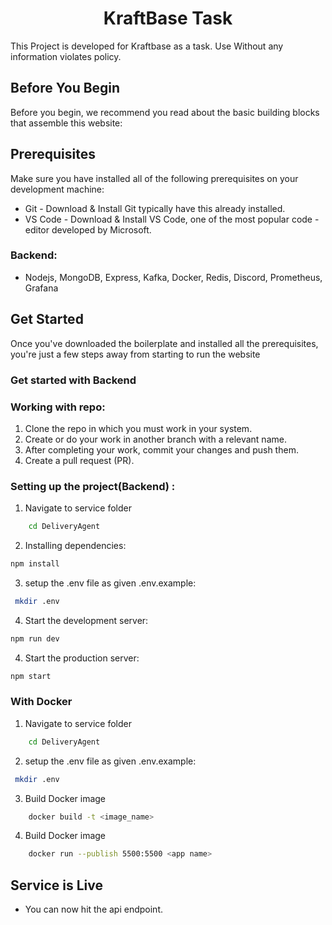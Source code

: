 
<p align="center">
<!-- <img height="200px" src="https://.png" alt="Loading img..."/> -->
</p>
<h1 align="center"> KraftBase Task </h1>
This Project is developed for Kraftbase as a task. Use Without any information violates policy.

## Before You Begin
Before you begin, we recommend you read about the basic building blocks that assemble this website:

## Prerequisites
Make sure you have installed all of the following prerequisites on your development machine:
- Git - Download & Install Git typically have this already installed.
- VS Code - Download & Install VS Code, one of the most popular code - editor developed by Microsoft.

### Backend:
- Nodejs, MongoDB, Express, Kafka, Docker, Redis, Discord, Prometheus, Grafana

## Get Started
Once you've downloaded the boilerplate and installed all the prerequisites, you're just a few steps away from starting to run the website

### Get started with Backend

### Working with repo:
1. Clone the repo in which you must work in your system.
2. Create or do your work in another branch with a relevant name.
3. After completing your work, commit your changes and push them.
4. Create a pull request (PR).

### Setting up the project(Backend) :

1. Navigate to service folder

```bash
    cd DeliveryAgent
```
2. Installing dependencies:
```bash
npm install
```

3. setup the .env file as given .env.example: 
```bash
 mkdir .env
```
4. Start the development server: 
```bash
npm run dev
```
4. Start the production server: 
```bash
npm start
```

### With Docker

1. Navigate to service folder

```bash
    cd DeliveryAgent
```

2. setup the .env file as given .env.example: 
```bash
 mkdir .env
```

3. Build Docker image 

```bash
    docker build -t <image_name>
```

4. Build Docker image 

```bash
    docker run --publish 5500:5500 <app name>
```

## Service is Live
- You can now hit the api endpoint.